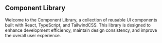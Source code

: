 ## Component Library

Welcome to the Component Library, a collection of reusable UI components built with React, TypeScript, and TailwindCSS. This library is designed to enhance development efficiency, maintain design consistency, and improve the overall user experience.
